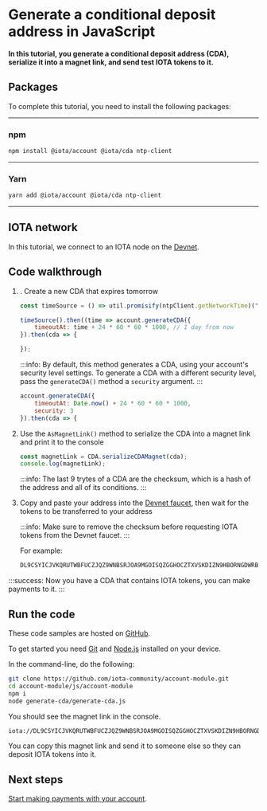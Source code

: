 # Generate a conditional deposit address in JavaScript

**In this tutorial, you generate a conditional deposit address (CDA), serialize it into a magnet link, and send test IOTA tokens to it.**

## Packages

To complete this tutorial, you need to install the following packages:

--------------------
### npm
```bash
npm install @iota/account @iota/cda ntp-client
```
---
### Yarn
```bash
yarn add @iota/account @iota/cda ntp-client
```
--------------------

## IOTA network

In this tutorial, we connect to an IOTA node on the [Devnet](root://getting-started/0.1/network/iota-networks.md#devnet).

## Code walkthrough

1. . Create a new CDA that expires tomorrow

    ```js
    const timeSource = () => util.promisify(ntpClient.getNetworkTime)("time.google.com", 123);
    
    timeSource().then((time => account.generateCDA({
        timeoutAt: time + 24 * 60 * 60 * 1000, // 1 day from now
    }).then(cda => {
    
    });
    ```

    :::info:
    By default, this method generates a CDA, using your account's security level settings. To generate a CDA with a different security level, pass the `generateCDA()` method a `security` argument.
    :::

    ```js
    account.generateCDA({
        timeoutAt: Date.now() + 24 * 60 * 60 * 1000,
        security: 3
    }).then(cda => {
    ```

2. Use the `AsMagnetLink()` method to serialize the CDA into a magnet link and print it to the console

    ```js
    const magnetLink = CDA.serializeCDAMagnet(cda);
    console.log(magnetLink);
    ```

    :::info:
    The last 9 trytes of a CDA are the checksum, which is a hash of the address and all of its conditions.
    :::

3. Copy and paste your address into the [Devnet faucet](https://faucet.devnet.iota.org), then wait for the tokens to be transferred to your address

    :::info:
    Make sure to remove the checksum before requesting IOTA tokens from the Devnet faucet.
    :::

    For example:

    ```bash
    DL9CSYICJVKQRUTWBFUCZJQZ9WNBSRJOA9MGOISQZGGHOCZTXVSKDIZN9HBORNGDWRBBAFTKXGEJIAHKD
    ```

:::success:
Now you have a CDA that contains IOTA tokens, you can make payments to it.
:::

## Run the code

These code samples are hosted on [GitHub](https://github.com/iota-community/account-module).

To get started you need [Git](https://git-scm.com/book/en/v2/Getting-Started-Installing-Git) and [Node.js](https://nodejs.org/en/download/) installed on your device.

In the command-line, do the following:

```bash
git clone https://github.com/iota-community/account-module.git
cd account-module/js/account-module
npm i
node generate-cda/generate-cda.js
```

You should see the magnet link in the console.

```bash
iota://DL9CSYICJVKQRUTWBFUCZJQZ9WNBSRJOA9MGOISQZGGHOCZTXVSKDIZN9HBORNGDWRBBAFTKXGEJIAHKDJUYJJCFHC/?timeout_at=1574514007&multi_use=0
```

You can copy this magnet link and send it to someone else so they can deposit IOTA tokens into it.

## Next steps

[Start making payments with your account](../js/make-payment.md).
